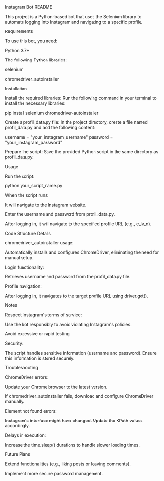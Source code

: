 Instagram Bot README

This project is a Python-based bot that uses the Selenium library to automate logging into Instagram and navigating to a specific profile.

Requirements

To use this bot, you need:

Python 3.7+

The following Python libraries:

selenium

chromedriver_autoinstaller

Installation

Install the required libraries:
Run the following command in your terminal to install the necessary libraries:

pip install selenium chromedriver-autoinstaller

Create a profil_data.py file:
In the project directory, create a file named profil_data.py and add the following content:

username = "your_instagram_username"
password = "your_instagram_password"

Prepare the script:
Save the provided Python script in the same directory as profil_data.py.

Usage

Run the script:

python your_script_name.py

When the script runs:

It will navigate to the Instagram website.

Enter the username and password from profil_data.py.

After logging in, it will navigate to the specified profile URL (e.g., e_lv_n).

Code Structure Details

chromedriver_autoinstaller usage:

Automatically installs and configures ChromeDriver, eliminating the need for manual setup.

Login functionality:

Retrieves username and password from the profil_data.py file.

Profile navigation:

After logging in, it navigates to the target profile URL using driver.get().

Notes

Respect Instagram's terms of service:

Use the bot responsibly to avoid violating Instagram's policies.

Avoid excessive or rapid testing.

Security:

The script handles sensitive information (username and password). Ensure this information is stored securely.

Troubleshooting

ChromeDriver errors:

Update your Chrome browser to the latest version.

If chromedriver_autoinstaller fails, download and configure ChromeDriver manually.

Element not found errors:

Instagram's interface might have changed. Update the XPath values accordingly.

Delays in execution:

Increase the time.sleep() durations to handle slower loading times.

Future Plans

Extend functionalities (e.g., liking posts or leaving comments).

Implement more secure password management.

